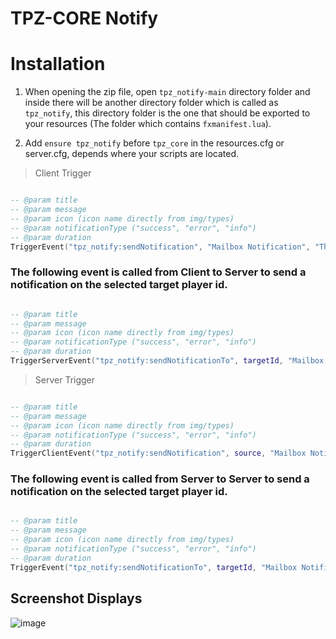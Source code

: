 # TPZ-CORE Notify

# Installation

1. When opening the zip file, open `tpz_notify-main` directory folder and inside there will be another directory folder which is called as `tpz_notify`, this directory folder is the one that should be exported to your resources (The folder which contains `fxmanifest.lua`).

2. Add `ensure tpz_notify` before `tpz_core` in the resources.cfg or server.cfg, depends where your scripts are located.

> Client Trigger

 ```lua

-- @param title
-- @param message
-- @param icon (icon name directly from img/types)
-- @param notificationType ("success", "error", "info")
-- @param duration
TriggerEvent("tpz_notify:sendNotification", "Mailbox Notification", "This is a notification", "mail", "info", 15)

```

### The following event is called from Client to Server to send a notification on the selected target player id.

```lua

-- @param title
-- @param message
-- @param icon (icon name directly from img/types)
-- @param notificationType ("success", "error", "info")
-- @param duration
TriggerServerEvent("tpz_notify:sendNotificationTo", targetId, "Mailbox Notification", "This is a notification", "mail", "info", 15)

```

> Server Trigger

```lua

-- @param title
-- @param message
-- @param icon (icon name directly from img/types)
-- @param notificationType ("success", "error", "info")
-- @param duration
TriggerClientEvent("tpz_notify:sendNotification", source, "Mailbox Notification", "This is a notification", "mail", "info", 15)

```

### The following event is called from Server to Server to send a notification on the selected target player id.


```lua

-- @param title
-- @param message
-- @param icon (icon name directly from img/types)
-- @param notificationType ("success", "error", "info")
-- @param duration
TriggerEvent("tpz_notify:sendNotificationTo", targetId, "Mailbox Notification", "This is a notification", "mail", "info", 15)

```

## Screenshot Displays

![image](https://github.com/TPZ-CORE/tpz_notify/assets/152554963/296149a8-2f12-4ce4-a9fe-31b0c9824a09)
